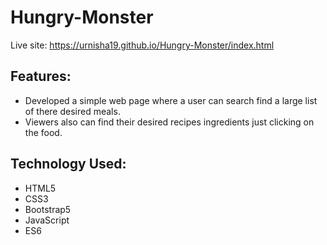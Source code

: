 # Hungry-Monster

Live site: https://urnisha19.github.io/Hungry-Monster/index.html

## Features:
* Developed a simple web page where a user can search find a large list of there desired meals.
* Viewers also can find their desired recipes ingredients just clicking on the food.

## Technology Used:

* HTML5
* CSS3
* Bootstrap5
* JavaScript
* ES6